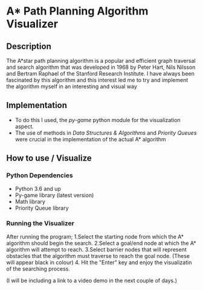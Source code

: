 # A* Path Planning Algorithm Visualizer
## Description
The A*star path planning algorithm is a popular and efficient graph traversal and search algorithm that was developed in 1968 by Peter Hart, Nils Nilsson and Bertram Raphael of the Stanford Research Institute.
I have always been fascinated by this algorithm and this interest led me to try and implement the algorithm myself in an interesting and visual way
## Implementation
* To do this I used, the *py-game* python module for the visualization aspect.
* The use of methods in *Data Structures & Algorithms* and *Priority Queues* were crucial in the implementation of the actual A* algorithm
## How to use / Visualize
### Python Dependencies
* Python 3.6 and up
* Py-game library (latest version)
* Math library
* Priority Queue library
### Running the Visualizer
After running the program;
1.Select the starting node from which the A* algorithm should begin the search.
2.Select a goal/end node at which the A* algorithm will attempt to reach.
3.Select barrier nodes that will represent obstacles that the algorithm must traverse to reach the goal node. (These will appear black in colour)
4. Hit the "Enter" key and enjoy the visualizatin of the searching process.

(I will be including a link to a video demo in the next couple of days.)

